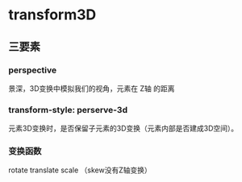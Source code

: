 # transform3D
## 三要素
### perspective  
  景深，3D变换中模拟我们的视角，元素在 Z轴 的距离
### transform-style: perserve-3d
  元素3D变换时，是否保留子元素的3D变换（元素内部是否建成3D空间）。
### 变换函数
  rotate translate scale （skew没有Z轴变换）

